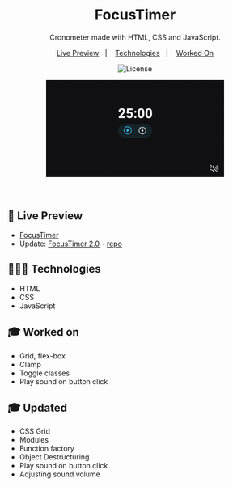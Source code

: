 <h1 align="center"> FocusTimer </h1>

<p align="center">
Cronometer made with HTML, CSS and JavaScript. <br/>
</p>

<p align="center">
  <a href="#-live-preview">Live Preview</a>&nbsp;&nbsp;&nbsp;|&nbsp;&nbsp;&nbsp;
  <a href="#-technologies">Technologies</a>&nbsp;&nbsp;&nbsp;|&nbsp;&nbsp;&nbsp;
  <a href="#-worked-on">Worked On</a>
</p>

<p align="center">
  <img alt="License" src="https://img.shields.io/static/v1?label=license&message=MIT&color=49AA26&labelColor=000000">
</p>


<p align="center">
  <img alt="Landing page showing a cronometer and a sound on/off button on the bottom right side." src="./.github/focustimer.gif" width="70%" />
</p>

<br/>

## 📝 Live Preview 

- [FocusTimer](https://diegommagno.com/github/rocketseat/explorer/stage-05/focustimer/)
- Update: [FocusTimer 2.0](https://diegommagno.com/github/rocketseat/explorer/stage-05/focustimer-2/) - [repo](https://github.com/diegommagno/rocketseat/tree/main/explorer/stage-05/focustimer-2.0)

## 🧑🏻‍💻 Technologies

- HTML
- CSS
- JavaScript

## 🎓 Worked on

- Grid, flex-box
- Clamp
- Toggle classes
- Play sound on button click

## 🎓 Updated
- CSS Grid
- Modules
- Function factory
- Object Destructuring
- Play sound on button click
- Adjusting sound volume